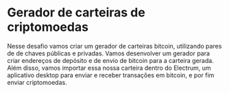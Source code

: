# Gerador de carteiras de criptomoedas
<p>Nesse desafio vamos criar um gerador de carteiras bitcoin, utilizando pares de 
de chaves públicas e privadas. Vamos desenvolver um gerador para criar endereços de 
depósito e de envio de bitcoin para a carteira gerada. Além disso, vamos importar
essa nossa carteira dentro do Electrum, um aplicativo desktop para enviar e receber
transações em bitcoin, e por fim enviar criptomoedas.</p>